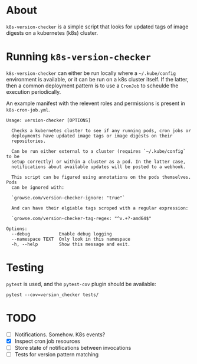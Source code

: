 # About

`k8s-version-checker` is a simple script that looks for updated tags of image digests on a kubernetes (k8s) cluster.

# Running `k8s-version-checker`

`k8s-version-checker` can either be run locally where a `~/.kube/config` environment is available, or it can be run on a k8s cluster itself. If the latter, then a common deployment pattern is to use a `CronJob` to scheulde the execution periodically.

An example manifest with the relevent roles and permissions is present in `k8s-cron-job.yml`.

    Usage: version-checker [OPTIONS]
    
      Checks a kubernetes cluster to see if any running pods, cron jobs or
      deployments have updated image tags or image digests on their
      repositories.
    
      Can be run either external to a cluster (requires `~/.kube/config` to be
      setup correctly) or within a cluster as a pod. In the latter case,
      notifications about available updates will be posted to a webhook.
    
      This script can be figured using annotations on the pods themselves. Pods
      can be ignored with:
    
      `growse.com/version-checker-ignore: "true"`
    
      And can have their elgiable tags scroped with a regular expression:
    
      `growse.com/version-checker-tag-regex: "^v.+?-amd64$"
    
    Options:
      --debug           Enable debug logging
      --namespace TEXT  Only look in this namespace
      -h, --help        Show this message and exit.


# Testing

`pytest` is used, and the `pytest-cov` plugin should be available:

    pytest --cov=version_checker tests/

# TODO

- [ ] Notifications. Somehow. K8s events?
- [x] Inspect cron job resources
- [ ] Store state of notifications between invocations
- [ ] Tests for version pattern matching